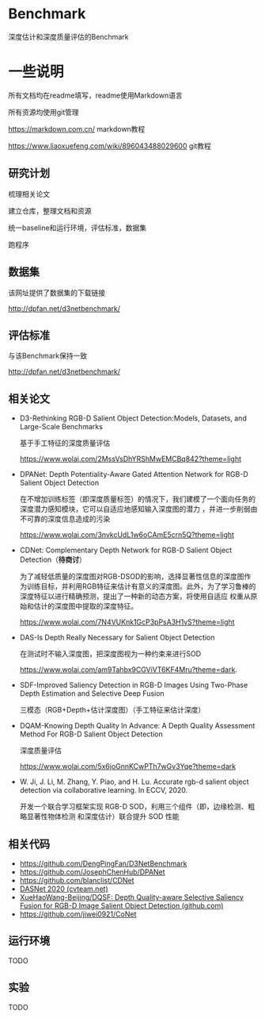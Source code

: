 # Benchmark
深度估计和深度质量评估的Benchmark

# 一些说明
所有文档均在readme填写，readme使用Markdown语言

所有资源均使用git管理

https://markdown.com.cn/  markdown教程

https://www.liaoxuefeng.com/wiki/896043488029600 git教程

## 研究计划
梳理相关论文

建立仓库，整理文档和资源

统一baseline和运行环境，评估标准，数据集

跑程序

## 数据集
该网址提供了数据集的下载链接

http://dpfan.net/d3netbenchmark/
## 评估标准
与该Benchmark保持一致

http://dpfan.net/d3netbenchmark/
## 相关论文
- D3-Rethinking RGB-D Salient Object Detection:Models, Datasets, and Large-Scale Benchmarks

  基于手工特征的深度质量评估

  https://www.wolai.com/2MssVsDhYRShMwEMCBq842?theme=light

- DPANet: Depth Potentiality-Aware Gated Attention Network for RGB-D Salient Object Detection

  在不增加训练标签（即深度质量标签）的情况下，我们建模了一个面向任务的深度潜力感知模块，它可以自适应地感知输入深度图的潜力 ，并进一步削弱由不可靠的深度信息造成的污染

  https://www.wolai.com/3nvkcUdL1w6oCAmE5crn5Q?theme=light

- CDNet: Complementary Depth Network for RGB-D Salient Object Detection（**待商讨**）

  为了减轻低质量的深度图对RGB-DSOD的影响，选择显著性信息的深度图作为训练目标，并利用RGB特征来估计有意义的深度图。此外，为了学习鲁棒的深度特征以进行精确预测，提出了一种新的动态方案，将使用自适应   权重从原始和估计的深度图中提取的深度特征。

  https://www.wolai.com/7N4VUKnk1GcP3pPsA3H1vS?theme=light

- DAS-Is Depth Really Necessary for Salient Object Detection

  在测试时不输入深度图，把深度图视为一种约束来进行SOD
  
  https://www.wolai.com/am9Tahbx9CGViVT6KF4Mru?theme=dark.
  
- SDF-Improved Saliency Detection in RGB-D Images Using Two-Phase Depth Estimation and Selective Deep Fusion

  三模态（RGB+Depth+估计深度图）（手工特征来估计深度）
  
- DQAM-Knowing Depth Quality In Advance: A Depth Quality Assessment Method For RGB-D Salient Object Detection

  深度质量评估
  
  https://www.wolai.com/5x6joGnnKCwPTh7wGv3Yqe?theme=dark
  
- W. Ji, J. Li, M. Zhang, Y. Piao, and H. Lu. Accurate rgb-d salient object detection via collaborative learning. In ECCV, 2020.

  开发一个联合学习框架实现 RGB-D SOD，利用三个组件（即，边缘检测、粗略显著性物体检测
和深度估计）联合提升 SOD 性能

## 相关代码
- https://github.com/DengPingFan/D3NetBenchmark
- https://github.com/JosephChenHub/DPANet
- https://github.com/blanclist/CDNet
- [DASNet 2020 (cvteam.net)](http://cvteam.net/projects/2020/DASNet/)
- [XueHaoWang-Beijing/DQSF: Depth Quality-aware Selective Saliency Fusion for RGB-D Image Salient Object Detection (github.com)](https://github.com/XueHaoWang-Beijing/DQSF)
- https://github.com/jiwei0921/CoNet
## 运行环境
TODO
## 实验
TODO
